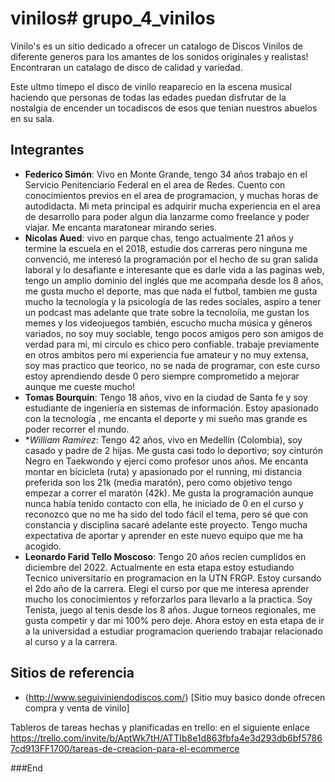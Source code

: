 # vinilos# grupo_4_vinilos
Vinilo's es un sitio dedicado a ofrecer un catalogo de Discos Vinilos de diferente generos para los amantes de los sonidos originales y realistas! Encontraran un catalago de disco de calidad y variedad.

Este ultmo timepo el disco de vinilo reaparecio en la escena musical haciendo que personas de todas las edades puedan disfrutar de la nostalgia de encender un tocadiscos de esos que tenian nuestros abuelos en su sala. 

## Integrantes

- **Federico Simón**: Vivo en Monte Grande, tengo 34 años trabajo en el Servicio Penitenciario Federal en el area de Redes. Cuento con conocimientos previos en el area de programacion, y muchas horas de autodidacta. Mi meta principal es adquirir mucha experiencia en el area de desarrollo para poder algun dia lanzarme como freelance y poder viajar. Me encanta maratonear mirando series.
- **Nicolas Aued**: vivo en parque chas, tengo actualmente 21 años y termine la escuela en el 2018, estudie dos carreras pero ninguna me convenció, me interesó la programación por el hecho de su gran salida laboral y lo desafiante e interesante que es darle vida a las paginas web, tengo un amplio dominio del inglés que me acompaña desde los 8 años, me gusta mucho el deporte, mas que nada el futbol, tambien me gusta mucho la tecnología y la psicología de las redes sociales, aspiro a tener un podcast mas adelante que trate sobre la tecnoloíia, me gustan los memes y los videojuegos también, escucho mucha música y géneros variados, no soy muy sociable, tengo pocos amigos pero son amigos de verdad para mi, mi circulo es chico pero confiable. trabaje previamente en otros ambitos pero mi experiencia fue amateur y no muy extensa, soy mas practico que teorico, no se nada de programar, con este curso estoy aprendiendo desde 0 pero siempre comprometido a mejorar aunque me cueste mucho!
- **Tomas Bourquin**: Tengo 18 años, vivo en la ciudad de Santa fe y soy estudiante de ingeniería en sistemas de información. Estoy apasionado con la tecnología , me encanta el deporte y mi sueño mas grande es poder recorrer el mundo.
- **William Ramírez*: Tengo 42 años, vivo en Medellín (Colombia), soy casado y padre de 2 hijas. Me gusta casi todo lo deportivo; soy cinturón Negro en Taekwondo y ejercí como profesor unos años. Me encanta montar en bicicleta (ruta) y apasionado por el running, mi distancia preferida son los 21k (media maratón), pero como objetivo tengo empezar a correr el maratón (42k). Me gusta la programación aunque nunca había tenido contacto con ella, he iniciado de 0 en el curso y reconozco que no me ha sido del todo fácil el tema, pero sé que con constancia y disciplina sacaré adelante este proyecto. Tengo mucha expectativa de aportar y aprender en este nuevo equipo que me ha acogido.
- **Leonardo Farid Tello Moscoso**: Tengo 20 años recien cumplidos en diciembre del 2022. Actualmente en esta etapa estoy estudiando Tecnico universitario en programacion en la UTN FRGP. Estoy cursando el 2do año de la carrera. Elegi el curso por que me interesa aprender mucho los conocimientos y reforzarlos para llevarlo a la practica. Soy Tenista, juego al tenis desde los 8 años. Jugue torneos regionales, me gusta competir y dar mi 100% pero deje. Ahora estoy en esta etapa de ir a la universidad a estudiar programacion queriendo trabajar relacionado al curso y a la carrera.

## Sitios de referencia

- (http://www.seguiviniendodiscos.com/) [Sitio muy basico donde ofrecen compra y venta de vinilo]

Tableros de tareas hechas y planificadas en trello: en el siguiente enlace
https://trello.com/invite/b/AptWk7tH/ATTIb8e1d863fbfa4e3d293db6bf57867cd913FF1700/tareas-de-creacion-para-el-ecommerce

###End
